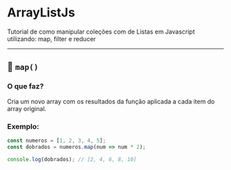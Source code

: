 # ArrayListJs
Tutorial de como manipular coleções com de Listas em Javascript utilizando: map, filter e reducer

---

## 🔄 `map()`

### O que faz?

Cria um novo array com os resultados da função aplicada a cada item do array original.

### Exemplo:

```javascript
const numeros = [1, 2, 3, 4, 5];
const dobrados = numeros.map(num => num * 2);

console.log(dobrados); // [2, 4, 6, 8, 10]
